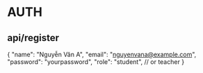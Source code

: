 # AUTH
## api/register
{
  "name": "Nguyễn Văn A",
  "email": "nguyenvana@example.com",
  "password": "yourpassword",
  "role": "student", // or teacher
}

